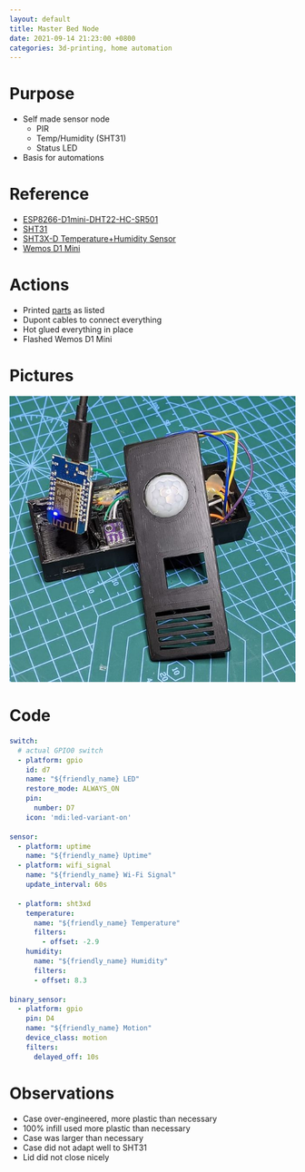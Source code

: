 ```yaml
---
layout: default
title: Master Bed Node
date: 2021-09-14 21:23:00 +0800
categories: 3d-printing, home automation
---
```


# Purpose
- Self made sensor node
  - PIR
  - Temp/Humidity (SHT31)
  - Status LED
- Basis for automations

# Reference
- [ESP8266-D1mini-DHT22-HC-SR501](https://www.thingiverse.com/thing:4725408)
- [SHT31](https://www.aliexpress.com/item/4000086614422.html?spm=a2g0s.9042311.0.0.27424c4d1Glhog)
- [SHT3X-D Temperature+Humidity Sensor](https://esphome.io/components/sensor/sht3xd.html)
- [Wemos D1 Mini](https://www.aliexpress.com/item/32816149164.html?spm=a2g0s.9042311.0.0.27424c4dpPWUMb)

# Actions
- Printed [parts](https://www.thingiverse.com/thing:4725408) as listed
- Dupont cables to connect everything
- Hot glued everything in place
- Flashed Wemos D1 Mini

# Pictures

![Picture](/assets/img/2021-09-14-master-bed-node.jpg)

# Code
```yaml
switch:
  # actual GPIO0 switch
  - platform: gpio
    id: d7
    name: "${friendly_name} LED"
    restore_mode: ALWAYS_ON
    pin:
      number: D7
    icon: 'mdi:led-variant-on'

sensor:
  - platform: uptime
    name: "${friendly_name} Uptime"
  - platform: wifi_signal
    name: "${friendly_name} Wi-Fi Signal"
    update_interval: 60s
    
  - platform: sht3xd
    temperature:
      name: "${friendly_name} Temperature"
      filters:
        - offset: -2.9
    humidity:
      name: "${friendly_name} Humidity"
      filters:
      - offset: 8.3

binary_sensor:
  - platform: gpio
    pin: D4
    name: "${friendly_name} Motion"
    device_class: motion
    filters:
      delayed_off: 10s
```

# Observations
- Case over-engineered, more plastic than necessary
- 100% infill used more plastic than necessary
- Case was larger than necessary
- Case did not adapt well to SHT31
- Lid did not close nicely
